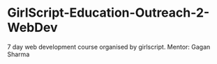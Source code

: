 # GirlScript-Education-Outreach-2-WebDev
7 day web development course organised by girlscript. Mentor: Gagan Sharma
